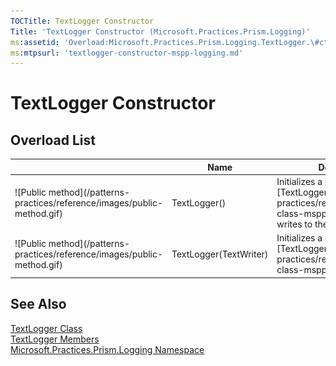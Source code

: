 ```yaml
---
TOCTitle: TextLogger Constructor
Title: 'TextLogger Constructor (Microsoft.Practices.Prism.Logging)'
ms:assetid: 'Overload:Microsoft.Practices.Prism.Logging.TextLogger.\#ctor'
ms:mtpsurl: 'textlogger-constructor-mspp-logging.md'
---
```


# TextLogger Constructor

## Overload List

<table>
<thead>
<tr class="header">
<th> </th>
<th>Name</th>
<th>Description</th>
</tr>
</thead>
<tbody>
<tr class="odd">
<td>![Public method](/patterns-practices/reference/images/public-method.gif)</td>
<td>TextLogger()</td>
<td><div class="summary">
Initializes a new instance of [TextLogger](/patterns-practices/reference/textlogger-class-mspp-logging) that writes to the console output.
</div></td>
</tr>
<tr class="even">
<td>![Public method](/patterns-practices/reference/images/public-method.gif)</td>
<td>TextLogger(TextWriter)</td>
<td><div class="summary">
Initializes a new instance of [TextLogger](/patterns-practices/reference/textlogger-class-mspp-logging).
</div></td>
</tr>
</tbody>
</table>

## See Also

[TextLogger Class](/patterns-practices/reference/textlogger-class-mspp-logging)  
[TextLogger Members](/patterns-practices/reference/textlogger-members-mspp-logging)  
[Microsoft.Practices.Prism.Logging Namespace](/patterns-practices/reference/mspp-logging-namespace)
